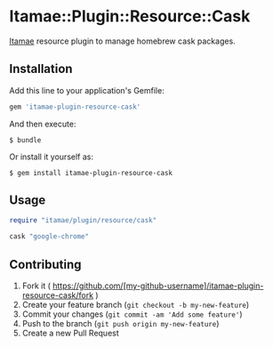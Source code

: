 # Itamae::Plugin::Resource::Cask

[Itamae](https://github.com/ryotarai/itamae) resource plugin to manage homebrew cask packages.

## Installation

Add this line to your application's Gemfile:

```ruby
gem 'itamae-plugin-resource-cask'
```

And then execute:

    $ bundle

Or install it yourself as:

    $ gem install itamae-plugin-resource-cask

## Usage

```ruby
require "itamae/plugin/resource/cask"

cask "google-chrome"
```

## Contributing

1. Fork it ( https://github.com/[my-github-username]/itamae-plugin-resource-cask/fork )
2. Create your feature branch (`git checkout -b my-new-feature`)
3. Commit your changes (`git commit -am 'Add some feature'`)
4. Push to the branch (`git push origin my-new-feature`)
5. Create a new Pull Request

